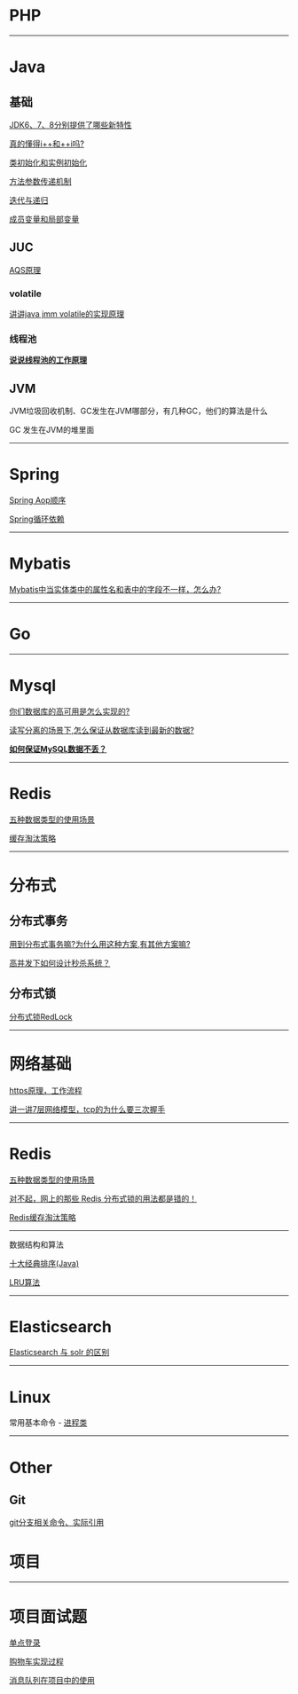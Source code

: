 # PHP

------

# Java

## 基础

[JDK6、7、8分别提供了哪些新特性](https://github.com/DragonChilde/eight-part-essay/blob/main/Java/base/JDK6%E3%80%817%E3%80%818%E5%88%86%E5%88%AB%E6%8F%90%E4%BE%9B%E4%BA%86%E5%93%AA%E4%BA%9B%E6%96%B0%E7%89%B9%E6%80%A7.md)

[真的懂得i++和++i吗?](https://github.com/DragonChilde/eight-part-essay/blob/main/Java/base/JavaSE%E9%9D%A2%E8%AF%95%E9%A2%98.md)

[类初始化和实例初始化](https://github.com/DragonChilde/eight-part-essay/blob/main/Java/base/%E7%B1%BB%E5%88%9D%E5%A7%8B%E5%8C%96%E5%AE%9E%E4%BE%8B%E5%88%9D%E5%A7%8B%E5%8C%96.md)

[方法参数传递机制](https://github.com/DragonChilde/eight-part-essay/blob/main/Java/base/%E7%B1%BB%E5%88%9D%E5%A7%8B%E5%8C%96%E5%AE%9E%E4%BE%8B%E5%88%9D%E5%A7%8B%E5%8C%96.md)

[迭代与递归](https://github.com/DragonChilde/eight-part-essay/blob/main/Java/base/%E7%B1%BB%E5%88%9D%E5%A7%8B%E5%8C%96%E5%AE%9E%E4%BE%8B%E5%88%9D%E5%A7%8B%E5%8C%96.md)

[成员变量和局部变量](https://github.com/DragonChilde/eight-part-essay/blob/main/Java/base/%E7%B1%BB%E5%88%9D%E5%A7%8B%E5%8C%96%E5%AE%9E%E4%BE%8B%E5%88%9D%E5%A7%8B%E5%8C%96.md)

## JUC

[AQS原理](https://github.com/DragonChilde/eight-part-essay/blob/main/Java/juc/AQS.md)

### volatile

[讲讲java jmm volatile的实现原理](https://github.com/DragonChilde/eight-part-essay/blob/main/Java/juc/volatile/%E8%AE%B2%E8%AE%B2java%20jmm%20volatile%E7%9A%84%E5%AE%9E%E7%8E%B0%E5%8E%9F%E7%90%86.md)

### 线程池

[**说说线程池的工作原理**](https://github.com/DragonChilde/eight-part-essay/blob/main/Java/juc/%E7%BA%BF%E7%A8%8B%E6%B1%A0/%E8%AF%B4%E8%AF%B4%E7%BA%BF%E7%A8%8B%E6%B1%A0%E7%9A%84%E5%B7%A5%E4%BD%9C%E5%8E%9F%E7%90%86.md)

## JVM

JVM垃圾回收机制、GC发生在JVM哪部分，有几种GC，他们的算法是什么

GC 发生在JVM的堆里面

------

# Spring

[Spring Aop顺序](https://github.com/DragonChilde/eight-part-essay/blob/main/Spring/Spring%20Aop%E9%A1%BA%E5%BA%8F.md)

[Spring循环依赖](https://github.com/DragonChilde/eight-part-essay/blob/main/Spring/Spring%20%E5%BE%AA%E7%8E%AF%E4%BE%9D%E8%B5%96.md)

------

# Mybatis

[Mybatis中当实体类中的属性名和表中的字段不一样，怎么办?](https://github.com/DragonChilde/eight-part-essay/blob/main/Mybatis/Mybatis%E9%9D%A2%E8%AF%95%E9%A2%98%E7%9B%AE.md)

------

# Go

------



# Mysql

[你们数据库的高可用是怎么实现的?](https://github.com/DragonChilde/eight-part-essay/blob/main/Mysql/%E4%BD%A0%E4%BB%AC%E6%95%B0%E6%8D%AE%E5%BA%93%E7%9A%84%E9%AB%98%E5%8F%AF%E7%94%A8%E6%98%AF%E6%80%8E%E4%B9%88%E5%AE%9E%E7%8E%B0%E7%9A%84.md)

[读写分离的场景下,怎么保证从数据库读到最新的数据?](https://github.com/DragonChilde/eight-part-essay/blob/main/Mysql/%E8%AF%BB%E5%86%99%E5%88%86%E7%A6%BB%E7%9A%84%E5%9C%BA%E6%99%AF%E4%B8%8B%2C%E6%80%8E%E4%B9%88%E4%BF%9D%E8%AF%81%E4%BB%8E%E6%95%B0%E6%8D%AE%E5%BA%93%E8%AF%BB%E5%88%B0%E6%9C%80%E6%96%B0%E7%9A%84%E6%95%B0%E6%8D%AE.md)

[**如何保证MySQL数据不丢？**](https://github.com/DragonChilde/eight-part-essay/blob/main/Mysql/%E5%A6%82%E4%BD%95%E4%BF%9D%E8%AF%81MySQL%E6%95%B0%E6%8D%AE%E4%B8%8D%E4%B8%A2.md)

------

# Redis

[五种数据类型的使用场景](https://github.com/DragonChilde/eight-part-essay/blob/main/Redis/%E4%BA%94%E7%A7%8D%E6%95%B0%E6%8D%AE%E7%B1%BB%E5%9E%8B%E7%9A%84%E4%BD%BF%E7%94%A8%E5%9C%BA%E6%99%AF.md)

[缓存淘汰策略](https://github.com/DragonChilde/eight-part-essay/blob/main/Redis/Redis%E7%BC%93%E5%AD%98%E6%B7%98%E6%B1%B0%E7%AD%96%E7%95%A5.md)

------

# 分布式

## 分布式事务

[用到分布式事务嘛?为什么用这种方案,有其他方案嘛?](https://github.com/DragonChilde/eight-part-essay/blob/main/%E5%88%86%E5%B8%83%E5%BC%8F/%E5%88%86%E5%B8%83%E5%BC%8F%E4%BA%8B%E5%8A%A1.md)

[高并发下如何设计秒杀系统？](https://github.com/DragonChilde/eight-part-essay/blob/main/%E5%88%86%E5%B8%83%E5%BC%8F/%E9%AB%98%E5%B9%B6%E5%8F%91%E4%B8%8B%E5%A6%82%E4%BD%95%E8%AE%BE%E8%AE%A1%E7%A7%92%E6%9D%80%E7%B3%BB%E7%BB%9F.md)

## 分布式锁

[分布式锁RedLock](https://github.com/DragonChilde/eight-part-essay/blob/main/%E5%88%86%E5%B8%83%E5%BC%8F/%E5%88%86%E5%B8%83%E5%BC%8F%E9%94%81RedLock.md)

------

# 网络基础

[https原理，工作流程](https://github.com/DragonChilde/eight-part-essay/blob/main/%E7%BD%91%E7%BB%9C%E5%9F%BA%E7%A1%80/https%E5%8E%9F%E7%90%86%EF%BC%8C%E5%B7%A5%E4%BD%9C%E6%B5%81%E7%A8%8B.md)

[讲一讲7层网络模型，tcp的为什么要三次握手](https://github.com/DragonChilde/eight-part-essay/blob/main/%E7%BD%91%E7%BB%9C%E5%9F%BA%E7%A1%80/%E8%AE%B2%E4%B8%80%E8%AE%B27%E5%B1%82%E7%BD%91%E7%BB%9C%E6%A8%A1%E5%9E%8B%EF%BC%8Ctcp%E7%9A%84%E4%B8%BA%E4%BB%80%E4%B9%88%E8%A6%81%E4%B8%89%E6%AC%A1%E6%8F%A1%E6%89%8B.Md)

------

# Redis

[五种数据类型的使用场景](https://github.com/DragonChilde/eight-part-essay/blob/main/Redis/%E4%BA%94%E7%A7%8D%E6%95%B0%E6%8D%AE%E7%B1%BB%E5%9E%8B%E7%9A%84%E4%BD%BF%E7%94%A8%E5%9C%BA%E6%99%AF.md)

[对不起，网上的那些 Redis 分布式锁的用法都是错的！](https://www.xttblog.com/?p=4598)

[Redis缓存淘汰策略](https://github.com/DragonChilde/eight-part-essay/blob/main/Redis/Redis%E7%BC%93%E5%AD%98%E6%B7%98%E6%B1%B0%E7%AD%96%E7%95%A5.md)

------

数据结构和算法

[十大经典排序(Java)](https://github.com/DragonChilde/eight-part-essay/blob/main/%E6%95%B0%E6%8D%AE%E7%BB%93%E6%9E%84%E5%92%8C%E7%AE%97%E6%B3%95/%E5%8D%81%E5%A4%A7%E7%BB%8F%E5%85%B8%E6%8E%92%E5%BA%8F(Java).md)

[LRU算法](https://github.com/DragonChilde/eight-part-essay/blob/main/Redis/Redis%E7%BC%93%E5%AD%98%E6%B7%98%E6%B1%B0%E7%AD%96%E7%95%A5.md)

------

# Elasticsearch 

[Elasticsearch 与 solr 的区别](https://github.com/DragonChilde/eight-part-essay/blob/main/Elasticsearch/Elasticsearch%20%E4%B8%8E%20solr%20%E7%9A%84%E5%8C%BA%E5%88%AB.md)

------

# Linux

常用基本命令 - [进程类](https://github.com/DragonChilde/eight-part-essay/blob/main/Linux/Linux%20%E5%B8%B8%E7%94%A8%E6%9C%8D%E5%8A%A1%E7%B1%BB%E7%9B%B8%E5%85%B3%E5%91%BD%E4%BB%A4.md)

------

# Other

## Git

[git分支相关命令、实际引用](https://github.com/DragonChilde/eight-part-essay/blob/main/Other/Git.md)



# 项目

------

# 项目面试题

[单点登录](https://github.com/DragonChilde/eight-part-essay/blob/main/Program/%E9%A1%B9%E7%9B%AE%E9%97%AE%E9%A2%98.md)

[购物车实现过程](https://github.com/DragonChilde/eight-part-essay/blob/main/Program/%E9%A1%B9%E7%9B%AE%E9%97%AE%E9%A2%98.md)

[消息队列在项目中的使用](https://github.com/DragonChilde/eight-part-essay/blob/main/Program/%E9%A1%B9%E7%9B%AE%E9%97%AE%E9%A2%98.md)

